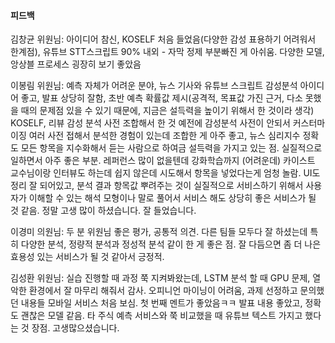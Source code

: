 #### 피드백

김창균 위원님: 
아이디어 참신, KOSELF 처음 들었음(다양한 감성 표용하기 어려워서 한계점), 유튜브 STT스크립트 90% 내외 - 자막 정제 부분빠진 게 아쉬움. 다양한 모델, 앙상블 프로세스 굉장히 보기 좋았음



이봉림 위원님:
예측 자체가 어려운 분야, 뉴스 기사와 유튜브 스크립트 감성분석 아이디어 좋고, 발표 상당히 잘함, 초반 예측 확률값 제시(공격적, 목표값 가진 근거, 다소 못했을 때의 문제점 있을 수 있기 때문에, 지금은 설득력을 높이기 위해서 한 것이라 생각)
KOSELF, 리뷰 감성 분석 사전 조합해서 한 것 예전에 감성분석 사전이 안되서 커스터마이징 여러 사전 접해서 분석한 경험이 있는데 조합한 게 아주 좋고, 
뉴스 심리지수 정확도 모든 항목을 지수화해서 듣는 사람으로 하여금 설득력을 가지고 있는 점. 실질적으로 일하면서 아주 좋은 부분.
레퍼런스 많이 없을텐데 강화학습까지 (어려운데) 카이스트 교수님이랑 인터뷰도 하는데 쉽지 않은데 시도해서 항목을 넣었다는게 엄청 놀람. 
UI도 정리 잘 되어있고, 분석 결과 항목값 뿌려주는 것이 실질적으로 서비스하기 위해서 사용자가 이해할 수 있는 해석 모형이나 말로 풀어서 서비스 해도 상당히 좋은 서비스가 될 것 같음. 정말 고생 많이 하셨습니다. 잘 들었습니다.



이경미 의원님:
두 분 위원님 좋은 평가, 공통적 의견. 다른 팀들 모두다 잘 하셨는데 특히 다양한 분석, 정량적 분석과 정성적 분석 같이 한 게 좋은 점.
잘 다듬으면 좀 더 나은 효용성 있는 서비스가 될 것 같아서 긍정적.



김성환 위원님:
실습 진행할 때 과정 쭉 지켜봐왔는데, LSTM 분석 할 때 GPU 문제, 열악한 환경에서 잘 마무리 해줘서 감사.
오피니언 마이닝이 어려움, 과제 선정하고 문의했던 내용들 모바일 서비스 처음 보심. 첫 번째 멘트가 좋았음ㅋㅋ 발표 내용 좋았고, 정확도 괜찮은 모델 같음. 
타 주식 예측 서비스와 쭉 비교했을 때 유튜브 텍스트 가지고 했다는 것 장점. 고생많으셨습니다.